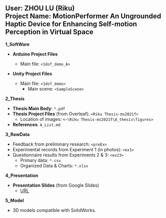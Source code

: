 ## **User: ZHOU LU (Riku)  <br> Project Name: MotionPerformer An Ungrounded Haptic Device for Enhancing Self-motion Perception in Virtual Space**

**1_SoftWare**

- **Arduino Project Files**
  - Main file: `<1dof_demo_A>`

- **Unity Project Files**
  - Main file: `<1dof_demo>`
    - Main scene: `<SampleScene>`

**2_Thesis**

- **Thesis Main Body**: `*.pdf`
- **Thesis Project Files** (from Overleaf): `<Riku Thesis-ms2021f>`
  - Location of images: `<~\Riku Thesis-ms2021f\A_thesis\figures>`
- **References**: `A_List.md`

**3_RawData**

- Feedback from preliminary research: `<preEx>`
- Experimental records from Experiment 1 (in photos): `<ex1>`
- Questionnaire results from Experiments 2 & 3: `<ex23>`
  - Primary data: `*.csv`
  - Organized Data & Charts: `*.xlsx`

**4_Presentation**

- **Presentation Slides** (from Google Slides)
  - [URL](https://docs.google.com/presentation/d/1i_DA51m_VFLEYMWO8c87c9bVLIEUrDXe/edit)

**5_Model**

- 3D models compatible with SolidWorks.
